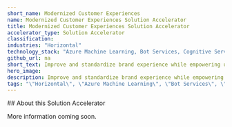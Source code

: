 ```yaml
---
short_name: Modernized Customer Experiences
name: Modernized Customer Experiences Solution Accelerator
title: Modernized Customer Experiences Solution Accelerator
accelerator_type: Solution Accelerator
classification: 
industries: "Horizontal"
technology_stack: "Azure Machine Learning, Bot Services, Cognitive Services (Translation)"
github_url: na
short_text: Improve and standardize brand experience while empowering users to self-serve.
hero_image: 
description: Improve and standardize brand experience while empowering users to self-serve.
tags: "\"Horizontal\", \"Azure Machine Learning\", \"Bot Services\", \"Cognitive Services (Translation)\", \"Solution Accelerator\""
---
```

​​## About this Solution Accelerator

More information coming soon.